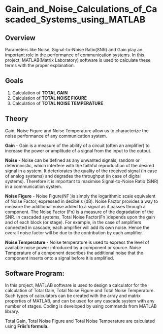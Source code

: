 # Gain_and_Noise_Calculations_of_Cascaded_Systems_using_MATLAB

## Overview
Parameters like Noise, Signal-to-Noise Ratio(SNR) and Gain play an important role in the performance of communication systems. In this project, MATLAB(Matrix Laboratory) software is used to calculate these terms with the proper explanation.
## Goals
1. Calculation of **TOTAL GAIN**
2. Calculation of **TOTAL NOISE FIGURE**
3. Calculation of **TOTAL NOISE TEMPERATURE**
## Theory
Gain, Noise Figure and Noise Temperature allow us to characterize the noise performance of any communication system.

**Gain** -  Gain is a measure of the ability of a circuit (often an amplifier) to increase the power or amplitude of a signal from the input to the output.

**Noise** - Noise can be defined as any unwanted signals, random or deterministic, which interfere with the faithful reproduction of the desired signal in a system. It deteriorates the quality of the received signal (in case of analog systems) and degrades the throughput (in case of digital systems). Therefore it is important to maximise Signal-to-Noise Ratio (SNR) in a communication system.

**Noise Figure** - Noise Figure(NF )is simply the logarithmic scale equivalent of Noise Factor, expressed in decibels (dB).
Noise Factor provides a way to measure the additional noise added to a signal as it passes through a component. The Noise Factor (Fn) is a measure of the degradation of the SNR.
In cascaded systems, Total Noise Factor(Fn )depends upon the gain and  of each block (or stage). For example, in the case of amplifiers connected in cascade, each amplifier will add its own noise. Hence the overall noise factor will be due to the contribution by each amplifier.

**Noise Temperature** - Noise temperature is used to express the level of available noise power introduced by a component or source. Noise Temperature of a component describes the additional noise that the component inserts onto a signal before it is amplified.


## Software Program:
In this project, MATLAB software is used to design a calculator for the calculation of Total Gain, Total Noise Figure and Total Noise Temperature. Such types of calculators can be created with the array and matrix properties of MATLAB, and can be used for any cascade system with any number of stages. Coding is developed by using commands from MATLAB library.

Total Gain, Total Noise Figure and Total Noise Temperature are calculated using **Friis’s formula**.




